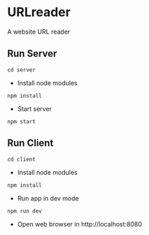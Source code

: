 # URLreader
A website URL reader

## Run Server

```
cd server
```
* Install node modules
```
npm install
```
* Start server
```
npm start
```

## Run Client

```
cd client
```
* Install node modules
```
npm install
```
* Run app in dev mode
```
npm run dev
```
* Open web browser in http://localhost:8080
